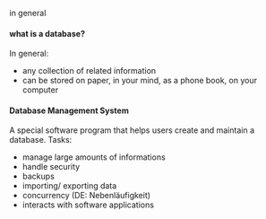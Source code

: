 in general

#### what is a database?

In general:  
- any collection of related information  
- can be stored on paper, in your mind, as a phone book, on your computer

#### Database Management System  
A special software program that helps users create and maintain a database.
Tasks:  
- manage large amounts of informations
- handle security
- backups
- importing/ exporting data
- concurrency (DE: Nebenläufigkeit)
- interacts with software applications



